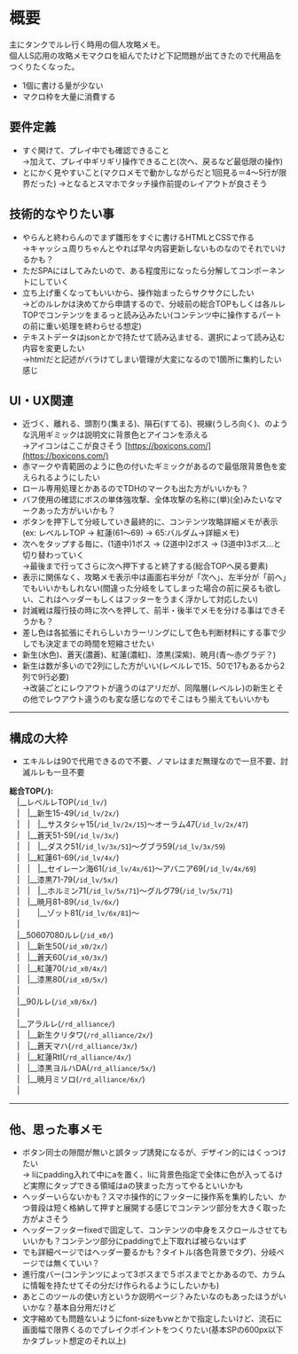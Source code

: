 # 概要  
主にタンクでルレ行く時用の個人攻略メモ。  
個人LS応用の攻略メモマクロを組んでたけど下記問題が出てきたので代用品をつくりたくなった。  
- 1個に書ける量が少ない  
- マクロ枠を大量に消費する  

## 要件定義  
- すぐ開けて、プレイ中でも確認できること  
→加えて、プレイ中ギリギリ操作できること(次へ、戻るなど最低限の操作)  
- とにかく見やすいこと(マクロメモで動かしながらだと1回見る＝4〜5行が限界だった)
→となるとスマホでタッチ操作前提のレイアウトが良さそう  

## 技術的なやりたい事  
- やらんと終わらんのでまず雛形をすぐに書けるHTMLとCSSで作る  
→キャッシュ周りちゃんとやれば早々内容更新しないものなのでそれでいけるかも？  
- ただSPAにはしてみたいので、ある程度形になったら分解してコンポーネントにしていく  
- 立ち上げ重くなってもいいから、操作始まったらサクサクにしたい  
→どのルレかは決めてから申請するので、分岐前の総合TOPもしくは各ルレTOPでコンテンツをまるっと読み込みたい(コンテンツ中に操作するパートの前に重い処理を終わらせる想定)  
- テキストデータはjsonとかで持たせて読み込ませる、選択によって読み込む内容を変更したい  
→htmlだと記述がバラけてしまい管理が大変になるので1箇所に集約したい感じ  

## UI・UX関連  
- 近づく、離れる、頭割り(集まる)、隕石(すてる)、視線(うしろ向く)、のような汎用ギミックは説明文に背景色とアイコンを添える  
→アイコンはここが良さそう [https://boxicons.com/](https://boxicons.com/)  
- 赤マークや青範囲のように色の付いたギミックがあるので最低限背景色を変えられるようにしたい  
- ロール専用処理とかあるのでTDHのマークも出た方がいいかも？  
- バフ使用の確認にボスの単体強攻撃、全体攻撃の名称に(単)(全)みたいなマークあった方がいいかも？
- ボタンを押下して分岐していき最終的に、コンテンツ攻略詳細メモが表示(ex: レベルレTOP → 紅蓮(61〜69) → 65:バルダム→詳細メモ)  
- 次へをタップする毎に、(1道中)1ボス → (2道中)2ボス → (3道中)3ボス…と切り替わっていく  
→最後まで行ってさらに次へ押下すると終了する(総合TOPへ戻る要素)  
- 表示に関係なく、攻略メモ表示中は画面右半分が「次へ」、左半分が「前へ」でもいいかもしれない(間違った分岐をしてしまった場合の前に戻るも欲しい、これはヘッダーもしくはフッターをうまく浮かして対応したい)  
- 討滅戦は履行技の時に次へを押して、前半・後半でメモを分ける事はできそうかも？  
- 差し色は各拡張にそれらしいカラーリングにして色も判断材料にする事で少しでも決定までの時間を短縮させたい  
- 新生(水色)、蒼天(濃蒼)、紅蓮(濃紅)、漆黒(深紫)、暁月(青〜赤グラデ？)  
- 新生は数が多いので2列にした方がいい(レベルレで15、50で17もあるから2列で9行必要)  
→改装ごとにレウアウトが違うのはアリだが、同階層(レベルレ)の新生とその他でレウアウト違うのも変な感じなのでそこはもう揃えてもいいかも  

---
## 構成の大枠  
- エキルレは90で代用できるので不要、ノマレはまだ無理なので一旦不要、討滅ルレも一旦不要  

**総合TOP(`/`):**  
　|__レベルレTOP(`/id_lv/`)  
　|　|__新生15-49(`/id_lv/2x/`)  
　|　|　|__サスタシャ15(`/id_lv/2x/15`)〜オーラム47(`/id_lv/2x/47`)  
　|　|__蒼天51-59(`/id_lv/3x/`)  
　|　|　|__ダスク51(`/id_lv/3x/51`)〜グブラ59(`/id_lv/3x/59`)  
　|　|__紅蓮61-69(`/id_lv/4x/`)  
　|　|　|__セイレーン海61(`/id_lv/4x/61`)〜アバニア69(`/id_lv/4x/69`)  
　|　|__漆黒71-79(`/id_lv/5x/`)  
　|　|　|__ホルミン71(`/id_lv/5x/71`)〜グルグ79(`/id_lv/5x/71`)  
　|　|__暁月81-89(`/id_lv/6x/`)  
　|　 　|__ゾット81(`/id_lv/6x/81`)〜  
　|  
　|__50607080ルレ(`/id_x0/`)  
　|　|__新生50(`/id_x0/2x/`)  
　|　|__蒼天60(`/id_x0/3x/`)  
　|　|__紅蓮70(`/id_x0/4x/`)  
　|　|__漆黒80(`/id_x0/5x/`)  
　|  
　|__90ルレ(`/id_x0/6x/`)  
　|  
　|__アラルレ(`/rd_alliance/`)  
　|　|__新生クリタワ(`/rd_alliance/2x/`)  
　|　|__蒼天マハ(`/rd_alliance/3x/`)  
　|　|__紅蓮RtI(`/rd_alliance/4x/`)  
　|　|__漆黒ヨルハDA(`/rd_alliance/5x/`)  
　|　|__暁月ミソロ(`/rd_alliance/6x/`)  
　|  

---
## 他、思った事メモ  
- ボタン同士の隙間が無いと誤タップ誘発になるが、デザイン的にはくっつけたい  
→ liにpadding入れて中にaを置く、liに背景色指定で全体に色が入ってるけど実際にタップできる領域はaの狭まった方ってやるといいかも  
- ヘッダーいらないかも？スマホ操作的にフッターに操作系を集約したい、かつ普段は短く格納して押すと展開する感じでコンテンツ部分を大きく取った方がよさそう  
- ヘッダーフッターfixedで固定して、コンテンツの中身をスクロールさせてもいいかも？コンテンツ部分にpaddingで上下取れば被らないはず  
- でも詳細ページではヘッダー要るかも？タイトル(各色背景でタグ)、分岐ページでは無くていい？  
- 進行度バー(コンテンツによって3ボスまで５ボスまでとかあるので、カラムに情報を持たせてその分だけ作られるようにしたいかも)
- あとこのツールの使い方というか説明ページ？みたいなのもあったほうがいいかな？基本自分用だけど
- 文字縮めても問題ないようにfont-sizeもvwとかで指定したいけど、流石に画面幅で限界くるのでブレイクポイントをつくりたい(基本SPの600px以下かタブレット想定のそれ以上)
